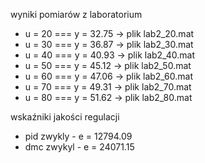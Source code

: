 wyniki pomiarów z laboratorium

- u = 20 === y = 32.75 -> plik lab2_20.mat
- u = 30 === y = 36.87 -> plik lab2_30.mat
- u = 40 === y = 40.93 -> plik lab2_40.mat
- u = 50 === y = 45.12 -> plik lab2_50.mat
- u = 60 === y = 47.06 -> plik lab2_60.mat
- u = 70 === y = 49.31 -> plik lab2_70.mat
- u = 80 === y = 51.62 -> plik lab2_80.mat

wskaźniki jakości regulacji 
- pid zwykly - e = 12794.09
- dmc zwykyl - e = 24071.15